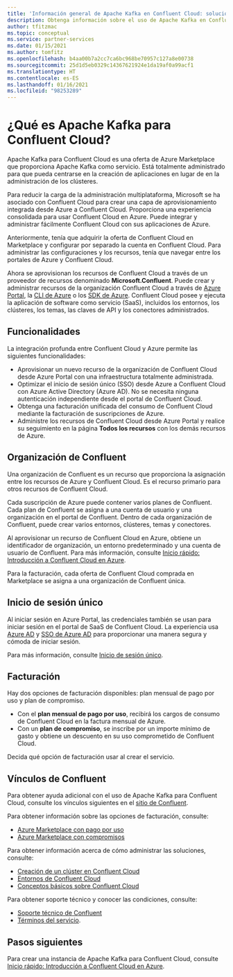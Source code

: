 ```yaml
---
title: 'Información general de Apache Kafka en Confluent Cloud: soluciones de partners de Azure'
description: Obtenga información sobre el uso de Apache Kafka en Confluent Cloud en Azure Marketplace.
author: tfitzmac
ms.topic: conceptual
ms.service: partner-services
ms.date: 01/15/2021
ms.author: tomfitz
ms.openlocfilehash: b4aa00b7a2cc7ca6bc968be70957c127a8e00738
ms.sourcegitcommit: 25d1d5eb0329c14367621924e1da19af0a99acf1
ms.translationtype: HT
ms.contentlocale: es-ES
ms.lasthandoff: 01/16/2021
ms.locfileid: "98253289"
---
```

# <a name="what-is-apache-kafka-for-confluent-cloud"></a>¿Qué es Apache Kafka para Confluent Cloud?

Apache Kafka para Confluent Cloud es una oferta de Azure Marketplace que proporciona Apache Kafka como servicio. Está totalmente administrado para que pueda centrarse en la creación de aplicaciones en lugar de en la administración de los clústeres.

Para reducir la carga de la administración multiplataforma, Microsoft se ha asociado con Confluent Cloud para crear una capa de aprovisionamiento integrada desde Azure a Confluent Cloud. Proporciona una experiencia consolidada para usar Confluent Cloud en Azure. Puede integrar y administrar fácilmente Confluent Cloud con sus aplicaciones de Azure.

Anteriormente, tenía que adquirir la oferta de Confluent Cloud en Marketplace y configurar por separado la cuenta en Confluent Cloud. Para administrar las configuraciones y los recursos, tenía que navegar entre los portales de Azure y Confluent Cloud.

Ahora se aprovisionan los recursos de Confluent Cloud a través de un proveedor de recursos denominado **Microsoft.Confluent**. Puede crear y administrar recursos de la organización Confluent Cloud a través de [Azure Portal](https://portal.azure.com/), la [CLI de Azure](/cli/azure/) o los [SDK de Azure](/azure/#languages-and-tools). Confluent Cloud posee y ejecuta la aplicación de software como servicio (SaaS), incluidos los entornos, los clústeres, los temas, las claves de API y los conectores administrados.

## <a name="capabilities"></a>Funcionalidades

La integración profunda entre Confluent Cloud y Azure permite las siguientes funcionalidades:

- Aprovisionar un nuevo recurso de la organización de Confluent Cloud desde Azure Portal con una infraestructura totalmente administrada.
- Optimizar el inicio de sesión único (SSO) desde Azure a Confluent Cloud con Azure Active Directory (Azure AD). No se necesita ninguna autenticación independiente desde el portal de Confluent Cloud.
- Obtenga una facturación unificada del consumo de Confluent Cloud mediante la facturación de suscripciones de Azure.
- Administre los recursos de Confluent Cloud desde Azure Portal y realice su seguimiento en la página **Todos los recursos** con los demás recursos de Azure.

## <a name="confluent-organization"></a>Organización de Confluent

Una organización de Confluent es un recurso que proporciona la asignación entre los recursos de Azure y Confluent Cloud. Es el recurso primario para otros recursos de Confluent Cloud.

Cada suscripción de Azure puede contener varios planes de Confluent. Cada plan de Confluent se asigna a una cuenta de usuario y una organización en el portal de Confluent. Dentro de cada organización de Confluent, puede crear varios entornos, clústeres, temas y conectores.

Al aprovisionar un recurso de Confluent Cloud en Azure, obtiene un identificador de organización, un entorno predeterminado y una cuenta de usuario de Confluent. Para más información, consulte [Inicio rápido: Introducción a Confluent Cloud en Azure](create.md).

Para la facturación, cada oferta de Confluent Cloud comprada en Marketplace se asigna a una organización de Confluent única.

## <a name="single-sign-on"></a>Inicio de sesión único

Al iniciar sesión en Azure Portal, las credenciales también se usan para iniciar sesión en el portal de SaaS de Confluent Cloud. La experiencia usa [Azure AD](../../active-directory/fundamentals/active-directory-whatis.md) y [SSO de Azure AD](../../active-directory/manage-apps/what-is-single-sign-on.md) para proporcionar una manera segura y cómoda de iniciar sesión.

Para más información, consulte [Inicio de sesión único](manage.md#single-sign-on).

## <a name="billing"></a>Facturación

Hay dos opciones de facturación disponibles: plan mensual de pago por uso y plan de compromiso.

- Con el **plan mensual de pago por uso**, recibirá los cargos de consumo de Confluent Cloud en la factura mensual de Azure.
- Con un **plan de compromiso**, se inscribe por un importe mínimo de gasto y obtiene un descuento en su uso comprometido de Confluent Cloud.

Decida qué opción de facturación usar al crear el servicio.

## <a name="confluent-links"></a>Vínculos de Confluent

Para obtener ayuda adicional con el uso de Apache Kafka para Confluent Cloud, consulte los vínculos siguientes en el [sitio de Confluent](https://docs.confluent.io/home/overview.html).

Para obtener información sobre las opciones de facturación, consulte:

* [Azure Marketplace con pago por uso](https://docs.confluent.io/cloud/current/billing/ccloud-azure-payg.html)
* [Azure Marketplace con compromisos](https://docs.confluent.io/cloud/current/billing/ccloud-azure-ubb.html)

Para obtener información acerca de cómo administrar las soluciones, consulte:

* [Creación de un clúster en Confluent Cloud](https://docs.confluent.io/cloud/current/clusters/create-cluster.html)
* [Entornos de Confluent Cloud](https://docs.confluent.io/current/cloud/using/environments.html)
* [Conceptos básicos sobre Confluent Cloud](https://docs.confluent.io/current/cloud/using/cloud-basics.html)

Para obtener soporte técnico y conocer las condiciones, consulte:

* [Soporte técnico de Confluent](https://support.confluent.io)
* [Términos del servicio](https://www.confluent.io/confluent-cloud-tos).

## <a name="next-steps"></a>Pasos siguientes

Para crear una instancia de Apache Kafka para Confluent Cloud, consulte [Inicio rápido: Introducción a Confluent Cloud en Azure](create.md).
